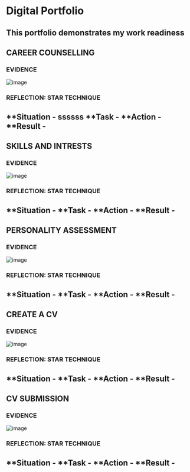 # Digital Portfolio
This portfolio demonstrates my work readiness
---
## CAREER COUNSELLING
### EVIDENCE
![image](https://github.com/user-attachments/assets/447cd956-96d9-4ef1-acc1-18fe420a3d7a)
### REFLECTION: STAR TECHNIQUE
**Situation - ssssss
**Task      -
**Action    -
**Result    -
---
## SKILLS AND INTRESTS
### EVIDENCE
![image](https://github.com/user-attachments/assets/dc17bce6-3afc-4dd0-a80b-cdc973070a43)
### REFLECTION: STAR TECHNIQUE
**Situation -
**Task      -
**Action    -
**Result    -
---
## PERSONALITY ASSESSMENT
### EVIDENCE
![image](https://github.com/user-attachments/assets/1b6943b8-ffde-4eb8-9be1-ccc133d471a9)
### REFLECTION: STAR TECHNIQUE
**Situation -
**Task      -
**Action    -
**Result    -
---
## CREATE A CV
### EVIDENCE
![image](https://github.com/user-attachments/assets/6796fcfc-8aef-4796-b328-67450b0955c2)
### REFLECTION: STAR TECHNIQUE
**Situation -
**Task      -
**Action    -
**Result    -
---
## CV SUBMISSION
### EVIDENCE
![image](https://github.com/user-attachments/assets/b7e001cd-1041-44d3-a2b0-9c6e589bb12c)
### REFLECTION: STAR TECHNIQUE
**Situation -
**Task      -
**Action    -
**Result    -
---
